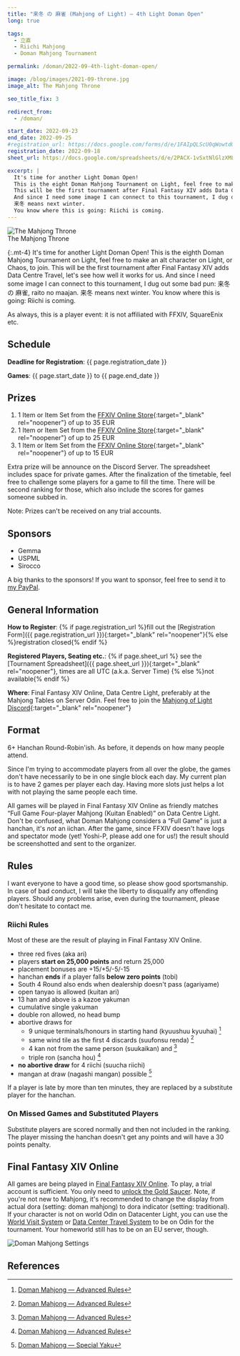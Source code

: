 ```yaml
---
title: "来冬 の 麻雀 (Mahjong of Light) — 4th Light Doman Open"
long: true

tags:
  - 立直
  - Riichi Mahjong
  - Doman Mahjong Tournament

permalink: /doman/2022-09-4th-light-doman-open/

image: /blog/images/2021-09-throne.jpg
image_alt: The Mahjong Throne

seo_title_fix: 3

redirect_from:
  - /doman/

start_date: 2022-09-23
end_date: 2022-09-25
#registration_url: https://docs.google.com/forms/d/e/1FAIpQLScU0qWowtdQhK66iMx39eQVR2xIxk48u7lDY81BRsTt4xOCyg/viewform?usp=sf_link
registration_date: 2022-09-18
sheet_url: https://docs.google.com/spreadsheets/d/e/2PACX-1vSxtNlGlzXMLAkqgO_Z7OU_j5OXTG4kBwLmiP5VYvnbzTL0h_VaWJaHUe2h8pP0wnpELBDGM_KdrDa2/pubhtml

excerpt: |
  It's time for another Light Doman Open!
  This is the eight Doman Mahjong Tournament on Light, feel free to make an alt character on Light, or Chaos, to join.
  This will be the first tournament after Final Fantasy XIV adds Data Centre Travel, let's see how well it works for us.
  And since I need some image I can connect to this tournament, I dug out some bad pun: 来冬 の 麻雀, raitou no maajan.
  来冬 means next winter.
  You know where this is going: Riichi is coming.
---
```

<script type="application/ld+json">
{
  "@context": "https://schema.org",
  "@type": "SportsEvent",
  "name": "{{ page.title }}",
  "url": "{{ page.url }}",
  "sport": "Riichi Mahjong",
  "startDate": "{{ page.start_date }}",
  "endDate": "{{ page.end_date }}",
  "location": {
    "@type": "VirtualLocation",
    "name": "Final Fantasy XIV Online",
    "disambiguatingDescription": "Server Odin, Datacenter Light",
    "url": "https://eu.finalfantasyxiv.com/"
  },
  "image": "{{ page.image | absolute_url }}",
  "description": "{{ page.excerpt }}.",
  "eventStatus": "https://schema.org/EventScheduled",
  "eventAttendanceMode": "https://schema.org/OnlineEventAttendanceMode",
  "isAccessibleForFree": true,
  "organizer": {
    "@type": "Person",
    "url": "https://reki.wtf/about-me/",
    "name": "quốc Thái “0xReki” Chung"
  },
  "potentialAction": {
    "@type": "JoinAction",
    "url": "{{ page.registration_url }}",
    "name": "Registration Form",
    "event": { "id": "{{ page.url }}" },
    "endTime": "{{ page.registration_date }}"
  }
}
</script>

<!-- markdownlint-disable MD033 -->
<picture>
  <source srcset="{{ '/blog/images/xs/2021-09-throne.avif' | absolute_url }}" media="(max-width: 575.96px)" type="image/avif" width="319" height="181">
  <source srcset="{{ '/blog/images/xs/2021-09-throne.webp' | absolute_url }}" media="(max-width: 575.96px)" type="image/webp" width="319" height="181">
  <source srcset="{{ '/blog/images/xs/2021-09-throne.png' | absolute_url }}" media="(max-width: 575.96px)" type="image/jpeg" width="319" height="123">
  <source srcset="{{ '/blog/images/2021-09-throne.avif' | absolute_url }}" media="(min-width: 576px)" type="image/avif" width="922" height="522">
  <source srcset="{{ '/blog/images/2021-09-throne.webp' | absolute_url }}" media="(min-width: 576px)" type="image/webp" width="922" height="522">
  <source srcset="{{ '/blog/images/2021-09-throne.png' | absolute_url }}" media="(min-width: 576px)" type="image/png" width="92" height="522">
  <img loading="lazy" class="my-2" src="{{ '/blog/images/2021-09-throne.webp' | absolute_url }}" alt="The Mahjong Throne" title="The Mahjong Throne">
  <figcaption class="text-center">The Mahjong Throne</figcaption>
</picture>
<!-- markdownlint-enable MD033 -->

{:.mt-4}
It's time for another Light Doman Open!
This is the eighth Doman Mahjong Tournament on Light, feel free to make an alt character on Light, or Chaos, to join.
This will be the first tournament after Final Fantasy XIV adds Data Centre Travel,
let's see how well it works for us.
And since I need some image I can connect to this tournament, I dug out some bad pun: 来冬 の 麻雀, raito no maajan.
来冬 means next winter.
You know where this is going: Riichi is coming.

As always, this is a player event: it is not affiliated with FFXIV, SquareEnix etc.

## Schedule

**Deadline for Registration**: {{ page.registration_date }}

**Games**: {{ page.start_date }} to {{ page.end_date }}

## Prizes

1. 1 Item or Item Set from the [FFXIV Online Store](https://store.finalfantasyxiv.com/ffxivstore){:target="_blank" rel="noopener"} of up to 35 EUR
2. 1 Item or Item Set from the [FFXIV Online Store](https://store.finalfantasyxiv.com/ffxivstore){:target="_blank" rel="noopener"} of up to 25 EUR
3. 1 Item or Item Set from the [FFXIV Online Store](https://store.finalfantasyxiv.com/ffxivstore){:target="_blank" rel="noopener"} of up to 15 EUR

Extra prize will be announce on the Discord Server.
The spreadsheet includes space for private games.
After the finalization of the timetable, feel free to challenge some players for a game to fill the time.
There will be second ranking for those, which also include the scores for games someone subbed in.

Note: Prizes can't be received on any trial accounts.

## Sponsors

- Gemma
- USPML
- Sirocco

A big thanks to the sponsors!
If you want to sponsor, feel free to send it to [my PayPal](https://paypal.me/0xReki).

## General Information

**How to Register**: {% if page.registration_url %}fill out the
[Registration Form]({{ page.registration_url }}){:target="_blank" rel="noopener"}{% else %}registration closed{% endif %}

**Registered Players, Seating etc.**: {% if page.sheet_url %} see the
[Tournament Spreadsheet]({{ page.sheet_url }}){:target="_blank" rel="noopener"}, times are all UTC (a.k.a. Server Time) {% else %}not available{% endif %}

**Where**: Final Fantasy XIV Online, Data Centre Light, preferably at the Mahjong Tables on Server Odin. Feel free to join the [Mahjong of Light Discord](https://discord.gg/nUSfJ2Q){:target="_blank" rel="noopener"}

## Format

6+ Hanchan Round-Robin'ish.
As before, it depends on how many people attend.

Since I'm trying to accommodate players from all over the globe, the games don't have necessarily to be in one single block each day.
My current plan is to have 2 games per player each day.
Having more slots just helps a lot with not playing the same people each time.

All games will be played in Final Fantasy XIV Online as friendly matches “Full Game Four-player Mahjong (Kuitan Enabled)” on Data Centre Light.
Don't be confused, what Doman Mahjong considers a “Full Game” is just a hanchan, it's *not* an iichan.
After the game, since FFXIV doesn't have logs and spectator mode (yet! Yoshi-P, please add one for us!) the result should be screenshotted and sent to the organizer.

## Rules

I want everyone to have a good time, so please show good sportsmanship.
In case of bad conduct, I will take the liberty to disqualify any offending players.
Should any problems arise, even during the tournament, please don't hesitate to contact me.

### Riichi Rules

Most of these are the result of playing in Final Fantasy XIV Online.

- three red fives (aka ari)
- players **start on 25,000 points** and return 25,000
- placement bonuses are +15/+5/-5/-15
- hanchan **ends** if a player falls **below zero points** (tobi)
- South 4 Round also ends when dealership doesn't pass (agariyame)
- open tanyao is allowed (kuitan ari)
- 13 han and above is a kazoe yakuman
- cumulative single yakuman
- double ron allowed, no head bump
- abortive draws for
  - 9 unique terminals/honours in starting hand (kyuushuu kyuuhai) [^advanced-doman-rules]
  - same wind tile as the first 4 discards (suufonsu renda) [^advanced-doman-rules]
  - 4 kan not from the same person (suukaikan) and [^advanced-doman-rules]
  - triple ron (sancha hou) [^advanced-doman-rules]
- **no abortive draw** for 4 riichi (suucha riichi)
- mangan at draw (nagashi mangan) possible [^special-yaku]

If a player is late by more than ten minutes, they are replaced by a substitute player for the hanchan.

### On Missed Games and Substituted Players

Substitute players are scored normally and then not included in the ranking. The
player missing the hanchan doesn't get any points and will have a 30 points
penalty.

## Final Fantasy XIV Online

All games are being played in [Final Fantasy XIV Online](https://www.finalfantasyxiv.com/).
To play, a trial account is sufficient.
You only need to [unlock the Gold Saucer](https://ffxiv.consolegameswiki.com/wiki/It_Could_Happen_to_You).
Note, if you're not new to Mahjong, it's recommended to change the display from actual dora (setting: doman mahjong) to dora indicator (setting: traditional).
If your character is not on world Odin on Datacenter Light, you can use the [World Visit System](https://eu.finalfantasyxiv.com/lodestone/playguide/contentsguide/worldvisit/) or [Data Center Travel System](https://eu.finalfantasyxiv.com/lodestone/playguide/contentsguide/datacentertravel/) to be on Odin for the tournament.
Your homeworld still has to be on an EU server, though.

<picture>
  <source srcset="{{ '/blog/images/xs/2022-02-doman-mahjong-settings.avif' | absolute_url }}" media="(max-width: 575.96px)" type="image/avif" width="319" height="364">
  <source srcset="{{ '/blog/images/xs/2022-02-doman-mahjong-settings.webp' | absolute_url }}" media="(max-width: 575.96px)" type="image/webp" width="319" height="364">
  <source srcset="{{ '/blog/images/xs/2022-02-doman-mahjong-settings.jpg' | absolute_url }}" media="(max-width: 575.96px)" type="image/jpeg" width="319" height="364">
  <source srcset="{{ '/blog/images/2022-02-doman-mahjong-settings.avif' | absolute_url }}" media="(min-width: 576px)" type="image/avif" width="577" height="658">
  <source srcset="{{ '/blog/images/2022-02-doman-mahjong-settings.webp' | absolute_url }}" media="(min-width: 576px)" type="image/webp" width="577" height="658">
  <source srcset="{{ '/blog/images/2022-02-doman-mahjong-settings.jpg' | absolute_url }}" media="(min-width: 576px)" type="image/jpeg" width="577" height="658">
  <img loading="lazy" class="my-2" src="{{ '/blog/images/2022-02-doman-mahjong-settings.webp' | absolute_url }}" alt="Doman Mahjong Settings" title="Doman Mahjong Settings">
</picture>

## References

[^advanced-doman-rules]: [Doman Mahjong — Advanced Rules](https://na.finalfantasyxiv.com/lodestone/playguide/contentsguide/goldsaucer/doman-mahjong/special_rule/)
[^special-yaku]: [Doman Mahjong — Special Yaku](https://na.finalfantasyxiv.com/lodestone/playguide/contentsguide/goldsaucer/doman-mahjong/yaku_list/#anchor_005)
